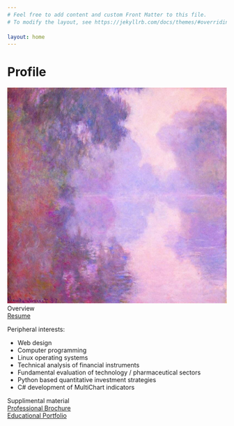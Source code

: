 ```yaml
---
# Feel free to add content and custom Front Matter to this file.
# To modify the layout, see https://jekyllrb.com/docs/themes/#overriding-theme-defaults

layout: home
---
```


<h1 class="post-title">Profile</h1>

<img src="/image/ClaudeMonet.RiverSeine.jpg" alt="monet">

<br>
Overview
<br>
<a href="/link/resume.pdf">Resume</a>

Peripheral interests:
<ul>
  <li>Web design</li>
  <li>Computer programming</li>
  <li>Linux operating systems</li>
  <li>Technical analysis of financial instruments</li>
  <li>Fundamental evaluation of technology / pharmaceutical sectors</li>
  <li>Python based quantitative investment strategies</li>
  <li>C# development of MultiChart indicators</li>
</ul>

Supplimental material
<br>
<a href="/link/brochure.pdf">Professional Brochure</a>
<br>
<a href="/link/portfolio.pdf">Educational Portfolio</a>
